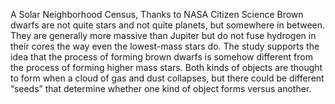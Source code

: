 A Solar Neighborhood Census, Thanks to NASA Citizen Science 
 Brown dwarfs are not quite stars and not quite planets, but somewhere in between. They are generally more massive than Jupiter but do not fuse hydrogen in their cores the way even the lowest-mass stars do. The study supports the idea that the process of forming brown dwarfs is somehow different from the process of forming higher mass stars. Both kinds of objects are thought to form when a cloud of gas and dust collapses, but there could be different “seeds” that determine whether one kind of object forms versus another.